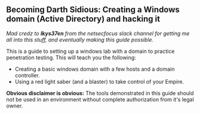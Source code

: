 ## Becoming Darth Sidious: Creating a Windows domain (Active Directory) and hacking it

_Mad credz to **lkys37en** from the netsecfocus slack channel for getting me all into this stuff, and eventually making this guide possible._

This is a guide to setting up a windows lab with a domain to practice penetration testing. This will teach you the following:

- Creating a basic windows domain with a few hosts and a domain controller.
- Using a red light saber (and a blaster) to take control of your Empire.


**Obvious disclaimer is obvious:** The tools demonstrated in this guide should not be used in an environment without complete authorization from it's legal owner.
